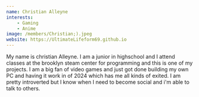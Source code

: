 ```yaml
---
name: Christian Alleyne
interests: 
    - Gaming
    - Anime 
image: /members/Christian;).jpeg
website: https://UltimateLifeform69.github.io
---
```


My name is christian Alleyne. I am a junior in highschool and I attend classes at the brooklyn steam center for programming and this is one of my projects. I am a big fan of video games and just got done building my own PC and having it work in of 2024 which has me all kinds of exited. I am pretty introverted but I know when I need to become social and i'm able to talk to others.
